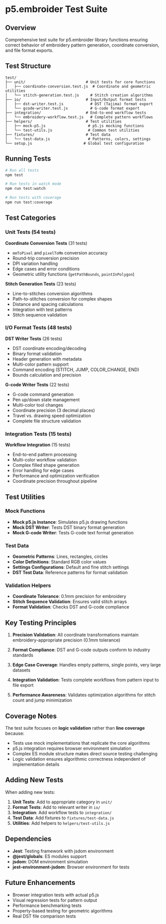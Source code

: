 # p5.embroider Test Suite

## Overview

Comprehensive test suite for p5.embroider library functions ensuring correct behavior of embroidery pattern generation, coordinate conversion, and file format exports.

## Test Structure

```
test/
├── unit/                           # Unit tests for core functions
│   ├── coordinate-conversion.test.js  # Coordinate and geometric utilities
│   └── stitch-generation.test.js     # Stitch creation algorithms
├── io/                             # Input/Output format tests  
│   ├── dst-writer.test.js            # DST (Tajima) format export
│   └── gcode-writer.test.js          # G-code format export
├── integration/                    # End-to-end workflow tests
│   └── embroidery-workflow.test.js   # Complete pattern workflows
├── helpers/                        # Test utilities
│   ├── mock-p5.js                   # p5.js mocking functions
│   └── test-utils.js                # Common test utilities
├── fixtures/                       # Test data
│   └── test-data.js                 # Patterns, colors, settings
└── setup.js                       # Global test configuration
```

## Running Tests

```bash
# Run all tests
npm test

# Run tests in watch mode
npm run test:watch

# Run tests with coverage
npm run test:coverage
```

## Test Categories

### Unit Tests (54 tests)

**Coordinate Conversion Tests** (31 tests)
- `mmToPixel` and `pixelToMm` conversion accuracy
- Round-trip conversion precision
- DPI variation handling
- Edge cases and error conditions
- Geometric utility functions (`getPathBounds`, `pointInPolygon`)

**Stitch Generation Tests** (23 tests)
- Line-to-stitches conversion algorithms
- Path-to-stitches conversion for complex shapes
- Distance and spacing calculations
- Integration with test patterns
- Stitch sequence validation

### I/O Format Tests (48 tests)

**DST Writer Tests** (26 tests)
- DST coordinate encoding/decoding
- Binary format validation
- Header generation with metadata
- Multi-color pattern support
- Command encoding (STITCH, JUMP, COLOR_CHANGE, END)
- Bounds calculation and precision

**G-code Writer Tests** (22 tests)
- G-code command generation
- Pen up/down state management
- Multi-color tool changes
- Coordinate precision (3 decimal places)
- Travel vs. drawing speed optimization
- Complete file structure validation

### Integration Tests (15 tests)

**Workflow Integration** (15 tests)
- End-to-end pattern processing
- Multi-color workflow validation
- Complex filled shape generation
- Error handling for edge cases
- Performance and optimization verification
- Coordinate precision throughout pipeline

## Test Utilities

### Mock Functions
- **Mock p5.js Instance**: Simulates p5.js drawing functions
- **Mock DST Writer**: Tests DST binary format generation
- **Mock G-code Writer**: Tests G-code text format generation

### Test Data
- **Geometric Patterns**: Lines, rectangles, circles
- **Color Definitions**: Standard RGB color values
- **Settings Configurations**: Default and fine stitch settings
- **DST Test Data**: Reference patterns for format validation

### Validation Helpers
- **Coordinate Tolerance**: 0.1mm precision for embroidery
- **Stitch Sequence Validation**: Ensures valid stitch arrays
- **Format Validation**: Checks DST and G-code compliance

## Key Testing Principles

1. **Precision Validation**: All coordinate transformations maintain embroidery-appropriate precision (0.1mm tolerance)

2. **Format Compliance**: DST and G-code outputs conform to industry standards

3. **Edge Case Coverage**: Handles empty patterns, single points, very large datasets

4. **Integration Validation**: Tests complete workflows from pattern input to file export

5. **Performance Awareness**: Validates optimization algorithms for stitch count and jump minimization

## Coverage Notes

The test suite focuses on **logic validation** rather than **line coverage** because:

- Tests use mock implementations that replicate the core algorithms
- p5.js integration requires browser environment simulation
- Complex ES module structure makes direct source testing challenging
- Logic validation ensures algorithmic correctness independent of implementation details

## Adding New Tests

When adding new tests:

1. **Unit Tests**: Add to appropriate category in `unit/`
2. **Format Tests**: Add to relevant writer in `io/`
3. **Integration**: Add workflow tests to `integration/`
4. **Test Data**: Add fixtures to `fixtures/test-data.js`
5. **Utilities**: Add helpers to `helpers/test-utils.js`

## Dependencies

- **Jest**: Testing framework with jsdom environment
- **@jest/globals**: ES modules support
- **jsdom**: DOM environment simulation
- **jest-environment-jsdom**: Browser environment for tests

## Future Enhancements

- Browser integration tests with actual p5.js
- Visual regression tests for pattern output
- Performance benchmarking tests
- Property-based testing for geometric algorithms
- Real DST file comparison tests